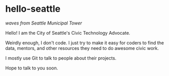 # hello-seattle
*waves from Seattle Municipal Tower*

Hello! I am the City of Seattle's Civic Technology Advocate. 

Weirdly enough, I don't code. I just try to make it easy for coders to find the data, mentors, and other resources they need to do awesome civic work.

I mostly use Git to talk to people about their projects.

Hope to talk to you soon.
